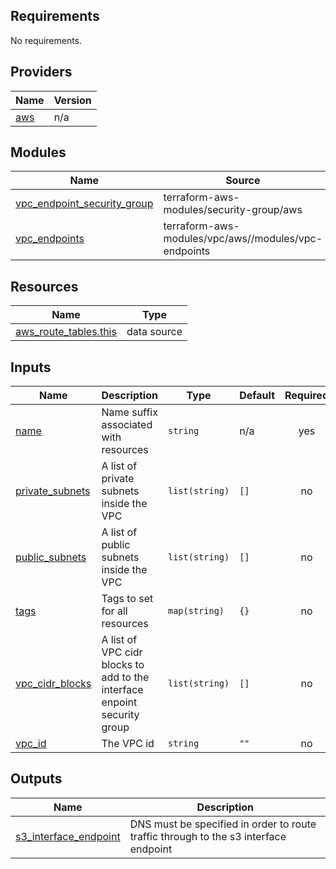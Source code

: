 <!-- BEGINNING OF PRE-COMMIT-TERRAFORM DOCS HOOK -->
## Requirements

No requirements.

## Providers

| Name | Version |
|------|---------|
| <a name="provider_aws"></a> [aws](#provider\_aws) | n/a |

## Modules

| Name | Source | Version |
|------|--------|---------|
| <a name="module_vpc_endpoint_security_group"></a> [vpc\_endpoint\_security\_group](#module\_vpc\_endpoint\_security\_group) | terraform-aws-modules/security-group/aws | 3.1.0 |
| <a name="module_vpc_endpoints"></a> [vpc\_endpoints](#module\_vpc\_endpoints) | terraform-aws-modules/vpc/aws//modules/vpc-endpoints | n/a |

## Resources

| Name | Type |
|------|------|
| [aws_route_tables.this](https://registry.terraform.io/providers/hashicorp/aws/latest/docs/data-sources/route_tables) | data source |

## Inputs

| Name | Description | Type | Default | Required |
|------|-------------|------|---------|:--------:|
| <a name="input_name"></a> [name](#input\_name) | Name suffix associated with resources | `string` | n/a | yes |
| <a name="input_private_subnets"></a> [private\_subnets](#input\_private\_subnets) | A list of private subnets inside the VPC | `list(string)` | `[]` | no |
| <a name="input_public_subnets"></a> [public\_subnets](#input\_public\_subnets) | A list of public subnets inside the VPC | `list(string)` | `[]` | no |
| <a name="input_tags"></a> [tags](#input\_tags) | Tags to set for all resources | `map(string)` | `{}` | no |
| <a name="input_vpc_cidr_blocks"></a> [vpc\_cidr\_blocks](#input\_vpc\_cidr\_blocks) | A list of VPC cidr blocks to add to the interface enpoint security group | `list(string)` | `[]` | no |
| <a name="input_vpc_id"></a> [vpc\_id](#input\_vpc\_id) | The VPC id | `string` | `""` | no |

## Outputs

| Name | Description |
|------|-------------|
| <a name="output_s3_interface_endpoint"></a> [s3\_interface\_endpoint](#output\_s3\_interface\_endpoint) | DNS must be specified in order to route traffic through to the s3 interface endpoint |
<!-- END OF PRE-COMMIT-TERRAFORM DOCS HOOK -->
